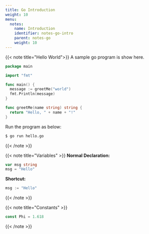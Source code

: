 ```yaml
---
title: Go Introduction
weight: 10
menu:
  notes:
    name: Introduction
    identifier: notes-go-intro
    parent: notes-go
    weight: 10
---
```

<!-- A Sample Program -->
{{< note title="Hello World">}}
A sample go program is show here.
  
```go
package main

import "fmt"

func main() {
  message := greetMe("world")
  fmt.Println(message)
}

func greetMe(name string) string {
  return "Hello, " + name + "!"
}
```

Run the program as below:

```bash
$ go run hello.go
```
{{< /note >}}

<!-- Declaring Variables -->

{{< note title="Variables" >}}
**Normal Declaration:**
```go
var msg string
msg = "Hello"
```

**Shortcut:**
```go
msg := "Hello"
```
{{< /note >}}


<!-- Declaring Constants -->

{{< note title="Constants" >}}
```go
const Phi = 1.618
```
{{< /note >}}